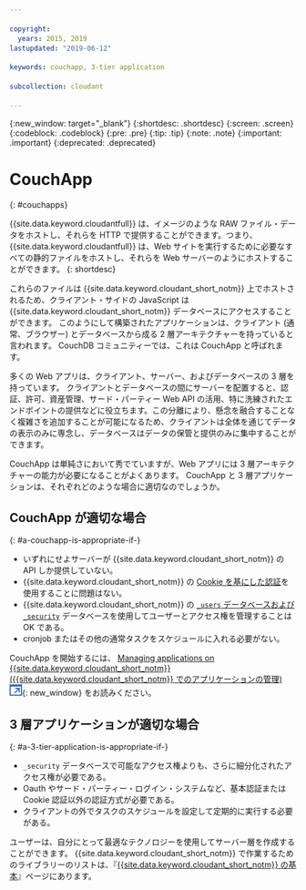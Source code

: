 ```yaml
---

copyright:
  years: 2015, 2019
lastupdated: "2019-06-12"

keywords: couchapp, 3-tier application

subcollection: cloudant

---
```


{:new_window: target="_blank"}
{:shortdesc: .shortdesc}
{:screen: .screen}
{:codeblock: .codeblock}
{:pre: .pre}
{:tip: .tip}
{:note: .note}
{:important: .important}
{:deprecated: .deprecated}

<!-- Acrolinx: 2018-05-07 -->

# CouchApp
{: #couchapps}

{{site.data.keyword.cloudantfull}} は、イメージのような RAW ファイル・データをホストし、それらを HTTP で提供することができます。つまり、{{site.data.keyword.cloudantfull}} は、Web サイトを実行するために必要なすべての静的ファイルをホストし、それらを Web サーバーのようにホストすることができます。
{: shortdesc}

これらのファイルは {{site.data.keyword.cloudant_short_notm}} 上でホストされるため、クライアント・サイドの JavaScript は {{site.data.keyword.cloudant_short_notm}} データベースにアクセスすることができます。
このようにして構築されたアプリケーションは、クライアント (通常、ブラウザー) とデータベースから成る 2 層アーキテクチャーを持っていると言われます。
CouchDB コミュニティーでは、これは CouchApp と呼ばれます。

多くの Web アプリは、クライアント、サーバー、およびデータベースの 3 層を持っています。
クライアントとデータベースの間にサーバーを配置すると、認証、許可、資産管理、サード・パーティー Web API の活用、特に洗練されたエンドポイントの提供などに役立ちます。この分離により、懸念を融合することなく複雑さを追加することが可能になるため、クライアントは全体を通じてデータの表示のみに専念し、データベースはデータの保管と提供のみに集中することができます。

CouchApp は単純さにおいて秀でていますが、Web アプリには 3 層アーキテクチャーの能力が必要になることがよくあります。
CouchApp と 3 層アプリケーションは、それぞれどのような場合に適切なのでしょうか。

## CouchApp が適切な場合
{: #a-couchapp-is-appropriate-if-}

-   いずれにせよサーバーが {{site.data.keyword.cloudant_short_notm}} の API しか提供していない。
-   {{site.data.keyword.cloudant_short_notm}} の [Cookie を基にした認証](/docs/services/Cloudant?topic=cloudant-authentication#cookie-authentication)を使用することに問題はない。
-   {{site.data.keyword.cloudant_short_notm}} の [`_users` データベースおよび `_security`](/docs/services/Cloudant?topic=cloudant-authorization#using-the-_users-database-with-cloudant-nosql-db) データベースを使用してユーザーとアクセス権を管理することは OK である。
-   cronjob またはその他の通常タスクをスケジュールに入れる必要がない。

CouchApp を開始するには、
[Managing applications on {{site.data.keyword.cloudant_short_notm}} ({{site.data.keyword.cloudant_short_notm}} でのアプリケーションの管理) ![外部リンク・アイコン](../images/launch-glyph.svg "外部リンク・アイコン")](https://cloudant.com/blog/app-management/){: new_window} をお読みください。

## 3 層アプリケーションが適切な場合
{: #a-3-tier-application-is-appropriate-if-}

-   `_security` データベースで可能なアクセス権よりも、さらに細分化されたアクセス権が必要である。
-   Oauth やサード・パーティー・ログイン・システムなど、基本認証または Cookie 認証以外の認証方式が必要である。
-   クライアントの外でタスクのスケジュールを設定して定期的に実行する必要がある。

ユーザーは、自分にとって最適なテクノロジーを使用してサーバー層を作成することができます。
{{site.data.keyword.cloudant_short_notm}} で作業するためのライブラリーのリストは、『[{{site.data.keyword.cloudant_short_notm}} の基本](/docs/services/Cloudant?topic=cloudant-client-libraries#client-libraries)』ページにあります。
